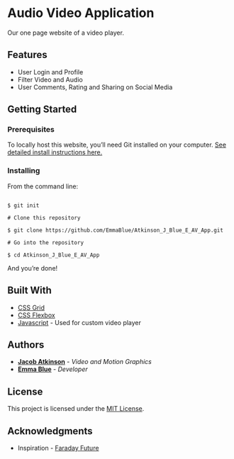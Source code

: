 # Audio Video Application 

Our one page website of a video player. 

## Features

* User Login and Profile
* Filter Video and Audio
* User Comments, Rating and Sharing on Social Media

## Getting Started

### Prerequisites

To locally host this website, you’ll need Git installed on your computer.
[See detailed install instructions here.](https://gist.github.com/derhuerst/1b15ff4652a867391f03)

### Installing

From the command line:

```# Initialize git

$ git init

# Clone this repository

$ git clone https://github.com/EmmaBlue/Atkinson_J_Blue_E_AV_App.git

# Go into the repository

$ cd Atkinson_J_Blue_E_AV_App

```

And you’re done!

## Built With

* [CSS Grid](https://cssreference.io/css-grid/)
* [CSS Flexbox](https://cssreference.io/flexbox/)  
* [Javascript](https://www.javascript.com/) - Used for custom video player

## Authors

* [**Jacob Atkinson**](https://github.com/jiatkinson) - *Video and Motion Graphics*
* [**Emma Blue**](https://github.com/EmmaBlue) - *Developer*

## License

This project is licensed under the [MIT License](https://opensource.org/licenses/MIT/).

## Acknowledgments
* Inspiration - [Faraday Future](https://www.ff.com/)

